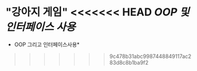 "강아지 게임"
<<<<<<< HEAD
*OOP 및 인터페이스 사용*
=======
* OOP 그리고 인터페이스사용*
>>>>>>> 9c478b31abc9987448849117ac283d8c8b1ba9f2
